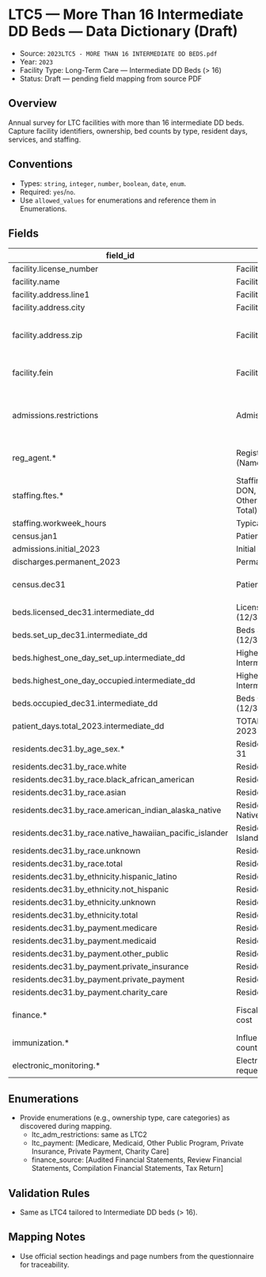 # LTC5 — More Than 16 Intermediate DD Beds — Data Dictionary (Draft)

- Source: `2023LTC5 - MORE THAN 16 INTERMEDIATE DD BEDS.pdf`
- Year: `2023`
- Facility Type: Long-Term Care — Intermediate DD Beds (> 16)
- Status: Draft — pending field mapping from source PDF

## Overview

Annual survey for LTC facilities with more than 16 intermediate DD beds. Capture facility identifiers, ownership, bed counts by type, resident days, services, and staffing.

## Conventions

- Types: `string`, `integer`, `number`, `boolean`, `date`, `enum`.
- Required: `yes`/`no`.
- Use `allowed_values` for enumerations and reference them in Enumerations.

## Fields

| field_id | field_label | field_name | type | required | allowed_values | format | unit | section/page | notes |
|---|---|---|---|---|---|---|---|---|---|
| facility.license_number | Facility License Number | license_number | string | yes |  |  |  | Sec I p.2 |  |
| facility.name | Facility Name | facility_name | string | yes |  |  |  | Sec I p.2 |  |
| facility.address.line1 | Facility Address | address_line1 | string | yes |  |  |  | Sec I p.2 |  |
| facility.address.city | Facility City | address_city | string | yes |  |  |  | Sec I p.2 |  |
| facility.address.zip | Facility Zip Code | address_zip | string | yes |  | ^\d{5}(-\d{4})?$ |  | Sec I p.2 |  |
| facility.fein | Facility FEIN Number | fein | string | yes |  | ^\d{2}-\d{7}$ |  | Sec I p.2 |  |
| admissions.restrictions | Admission Restrictions | admission_restrictions | array | yes | ltc_adm_restrictions |  |  | Sec I p.2 | Multi-select; include None Applicable |
| reg_agent.* | Registered Agent (Name/Address/CityStateZip/Phone) | reg_agent_* | string | conditional |  |  |  | Sec I p.2 | Required if ownership requires RA |
| staffing.ftes.* | Staffing FTEs (Admin, Physicians, DON, RN, LPN, Certified Aides, Other Health, Other Non-Health, Total) | fte_* | number | yes |  |  | FTE | Sec I p.3 | Total auto |
| staffing.workweek_hours | Typical work week hours (full-time) | workweek_hours | integer | yes |  |  | hours | Sec I p.3 |  |
| census.jan1 | Patients in facility on Jan 1, 2023 | census_jan1 | integer | yes |  |  | patients | Sec I p.3 |  |
| admissions.initial_2023 | Initial admissions during 2023 | admissions_initial | integer | yes |  |  | admissions | Sec I p.3 |  |
| discharges.permanent_2023 | Permanent discharges during 2023 | discharges_permanent | integer | yes |  |  | discharges | Sec I p.3 |  |
| census.dec31 | Patients in facility on Dec 31, 2023 | census_dec31 | integer | auto |  |  | patients | Sec I p.3 | Calculated per instructions |
| beds.licensed_dec31.intermediate_dd | Licensed Beds — Intermediate DD (12/31/2023) | beds_licensed_idd | integer | yes |  |  | beds | Sec I p.4 | > 16 beds facility type |
| beds.set_up_dec31.intermediate_dd | Beds Set Up — Intermediate DD (12/31/2023) | beds_setup_idd | integer | yes |  |  | beds | Sec I p.4 |  |
| beds.highest_one_day_set_up.intermediate_dd | Highest One-Day Beds Set Up — Intermediate DD | beds_peak_setup_idd | integer | yes |  |  | beds | Sec I p.4 |  |
| beds.highest_one_day_occupied.intermediate_dd | Highest One-Day Beds Occupied — Intermediate DD | beds_peak_occupied_idd | integer | yes |  |  | beds | Sec I p.4 |  |
| beds.occupied_dec31.intermediate_dd | Beds Occupied — Intermediate DD (12/31/2023) | beds_occupied_idd | integer | yes |  |  | beds | Sec I p.4 |  |
| patient_days.total_2023.intermediate_dd | TOTAL PATIENT DAYS OF CARE 2023 — Intermediate DD | days_total_idd | integer | yes |  |  | days | Sec I p.4 |  |
| residents.dec31.by_age_sex.* | Residents by Age/Sex — as of Dec 31 | residents_age_sex_* | integer | yes |  |  | patients | Sec I p.4 | Age bands as listed |
| residents.dec31.by_race.white | Residents — White | residents_race_white | integer | no |  |  | patients | Sec I p.5 | |
| residents.dec31.by_race.black_african_american | Residents — Black/African American | residents_race_black_african_american | integer | no |  |  | patients | Sec I p.5 | |
| residents.dec31.by_race.asian | Residents — Asian | residents_race_asian | integer | no |  |  | patients | Sec I p.5 | |
| residents.dec31.by_race.american_indian_alaska_native | Residents — American Indian/Alaska Native | residents_race_american_indian | integer | no |  |  | patients | Sec I p.5 | |
| residents.dec31.by_race.native_hawaiian_pacific_islander | Residents — Native Hawaiian/Pacific Islander | residents_race_native_hawaiian_pacific_islander | integer | no |  |  | patients | Sec I p.5 | |
| residents.dec31.by_race.unknown | Residents — Unknown Race | residents_race_unknown | integer | no |  |  | patients | Sec I p.5 | |
| residents.dec31.by_race.total | Residents — Total by Race | residents_race_total | integer | auto |  |  | patients | Sec I p.5 | |
| residents.dec31.by_ethnicity.hispanic_latino | Residents — Hispanic/Latino | residents_eth_hispanic_latino | integer | no |  |  | patients | Sec I p.5 | |
| residents.dec31.by_ethnicity.not_hispanic | Residents — Not Hispanic/Latino | residents_eth_non_hispanic | integer | no |  |  | patients | Sec I p.5 | |
| residents.dec31.by_ethnicity.unknown | Residents — Ethnicity Unknown | residents_eth_unknown | integer | no |  |  | patients | Sec I p.5 | |
| residents.dec31.by_ethnicity.total | Residents — Total by Ethnicity | residents_eth_total | integer | auto |  |  | patients | Sec I p.5 | |
| residents.dec31.by_payment.medicare | Residents — Medicare | residents_pay_medicare | integer | no | ltc_payment |  | patients | Sec I p.5 | |
| residents.dec31.by_payment.medicaid | Residents — Medicaid | residents_pay_medicaid | integer | no | ltc_payment |  | patients | Sec I p.5 | |
| residents.dec31.by_payment.other_public | Residents — Other Public Program | residents_pay_other_public | integer | no | ltc_payment |  | patients | Sec I p.5 | |
| residents.dec31.by_payment.private_insurance | Residents — Private Insurance | residents_pay_private_insurance | integer | no | ltc_payment |  | patients | Sec I p.5 | |
| residents.dec31.by_payment.private_payment | Residents — Private Payment | residents_pay_private_payment | integer | no | ltc_payment |  | patients | Sec I p.5 | |
| residents.dec31.by_payment.charity_care | Residents — Charity Care | residents_pay_charity_care | integer | no | ltc_payment |  | patients | Sec I p.5 | |
| finance.* | Fiscal year, capex, revenues, charity cost | finance_* |  |  |  |  |  | Sec II p.7-8 | Same structure as LTC2 |
| immunization.* | Influenza/pneumonia policies and counts | immun_* |  |  |  |  |  | Sec III p.9 | Same as LTC2 |
| electronic_monitoring.* | Electronic Monitoring requests/approved/denied | em_* |  |  |  |  |  | Sec III p.10 | Same as LTC2 |

## Enumerations

- Provide enumerations (e.g., ownership type, care categories) as discovered during mapping.
  - ltc_adm_restrictions: same as LTC2
  - ltc_payment: [Medicare, Medicaid, Other Public Program, Private Insurance, Private Payment, Charity Care]
  - finance_source: [Audited Financial Statements, Review Financial Statements, Compilation Financial Statements, Tax Return]

## Validation Rules

- Same as LTC4 tailored to Intermediate DD beds (> 16).

## Mapping Notes

- Use official section headings and page numbers from the questionnaire for traceability.
